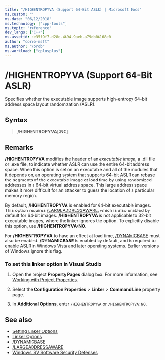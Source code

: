 ```yaml
---
title: "/HIGHENTROPYVA (Support 64-Bit ASLR) | Microsoft Docs"
ms.custom: ""
ms.date: "06/12/2018"
ms.technology: ["cpp-tools"]
ms.topic: "reference"
dev_langs: ["C++"]
ms.assetid: fe35f9f7-d28e-4694-9aeb-a79db06168e0
author: "corob-msft"
ms.author: "corob"
ms.workload: ["cplusplus"]
---
```

# /HIGHENTROPYVA (Support 64-Bit ASLR)

Specifies whether the executable image supports high-entropy 64-bit address space layout randomization (ASLR).

## Syntax

> **/HIGHENTROPYVA**[**:NO**]

## Remarks

**/HIGHENTROPYVA** modifies the header of an *executable image*, a .dll file or .exe file, to indicate whether ASLR can use the entire 64-bit address space. When this option is set on an executable and all of the modules that it depends on, an operating system that supports 64-bit ASLR can rebase the segments of the executable image at load time by using randomized addresses in a 64-bit virtual address space. This large address space makes it more difficult for an attacker to guess the location of a particular memory region.

By default, **/HIGHENTROPYVA** is enabled for 64-bit executable images. This option requires [/LARGEADDRESSAWARE](largeaddressaware-handle-large-addresses.md), which is also enabled by default for 64-bit images. **/HIGHENTROPYVA** is not applicable to 32-bit executable images, where the linker ignores the option. To explicitly disable this option, use **/HIGHENTROPYVA:NO**.

For **/HIGHENTROPYVA** to have an effect at load time, [/DYNAMICBASE](dynamicbase-use-address-space-layout-randomization.md) must also be enabled. **/DYNAMICBASE** is enabled by default, and is required to enable ASLR in Windows Vista and later operating systems. Earlier versions of Windows ignore this flag.

### To set this linker option in Visual Studio

1. Open the project **Property Pages** dialog box. For more information, see [Working with Project Properties](../../ide/working-with-project-properties.md).

1. Select the **Configuration Properties** > **Linker** > **Command Line** property page.

1. In **Additional Options**, enter `/HIGHENTROPYVA` or `/HIGHENTROPYVA:NO`.

## See also

- [Setting Linker Options](../../build/reference/setting-linker-options.md)
- [Linker Options](../../build/reference/linker-options.md)
- [/DYNAMICBASE](dynamicbase-use-address-space-layout-randomization.md)
- [/LARGEADDRESSAWARE](largeaddressaware-handle-large-addresses.md)
- [Windows ISV Software Security Defenses](https://msdn.microsoft.com/library/bb430720.aspx)
